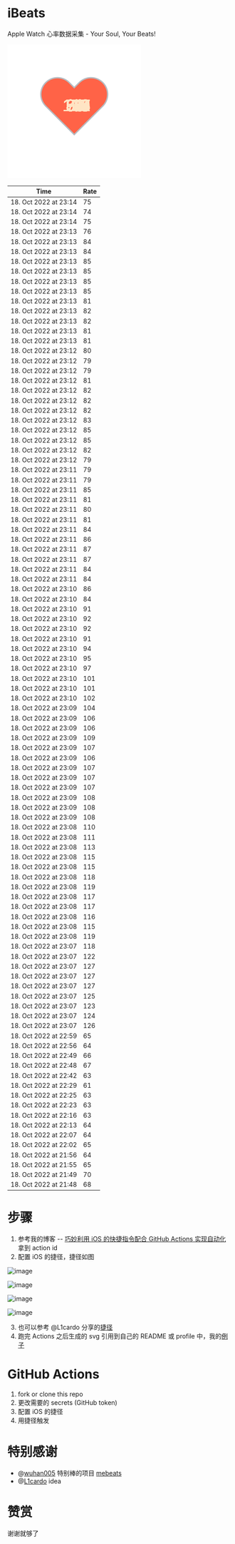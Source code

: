# iBeats
Apple Watch 心率数据采集 - Your Soul, Your Beats!

![](./files/heart.svg)

<!--START_SECTION:my_heart_rate-->
| Time | Rate | 
 | ---- | ---- | 
| 18. Oct 2022 at 23:14 | 75 |
| 18. Oct 2022 at 23:14 | 74 |
| 18. Oct 2022 at 23:14 | 75 |
| 18. Oct 2022 at 23:13 | 76 |
| 18. Oct 2022 at 23:13 | 84 |
| 18. Oct 2022 at 23:13 | 84 |
| 18. Oct 2022 at 23:13 | 85 |
| 18. Oct 2022 at 23:13 | 85 |
| 18. Oct 2022 at 23:13 | 85 |
| 18. Oct 2022 at 23:13 | 85 |
| 18. Oct 2022 at 23:13 | 81 |
| 18. Oct 2022 at 23:13 | 82 |
| 18. Oct 2022 at 23:13 | 82 |
| 18. Oct 2022 at 23:13 | 81 |
| 18. Oct 2022 at 23:13 | 81 |
| 18. Oct 2022 at 23:12 | 80 |
| 18. Oct 2022 at 23:12 | 79 |
| 18. Oct 2022 at 23:12 | 79 |
| 18. Oct 2022 at 23:12 | 81 |
| 18. Oct 2022 at 23:12 | 82 |
| 18. Oct 2022 at 23:12 | 82 |
| 18. Oct 2022 at 23:12 | 82 |
| 18. Oct 2022 at 23:12 | 83 |
| 18. Oct 2022 at 23:12 | 85 |
| 18. Oct 2022 at 23:12 | 85 |
| 18. Oct 2022 at 23:12 | 82 |
| 18. Oct 2022 at 23:12 | 79 |
| 18. Oct 2022 at 23:11 | 79 |
| 18. Oct 2022 at 23:11 | 79 |
| 18. Oct 2022 at 23:11 | 85 |
| 18. Oct 2022 at 23:11 | 81 |
| 18. Oct 2022 at 23:11 | 80 |
| 18. Oct 2022 at 23:11 | 81 |
| 18. Oct 2022 at 23:11 | 84 |
| 18. Oct 2022 at 23:11 | 86 |
| 18. Oct 2022 at 23:11 | 87 |
| 18. Oct 2022 at 23:11 | 87 |
| 18. Oct 2022 at 23:11 | 84 |
| 18. Oct 2022 at 23:11 | 84 |
| 18. Oct 2022 at 23:10 | 86 |
| 18. Oct 2022 at 23:10 | 84 |
| 18. Oct 2022 at 23:10 | 91 |
| 18. Oct 2022 at 23:10 | 92 |
| 18. Oct 2022 at 23:10 | 92 |
| 18. Oct 2022 at 23:10 | 91 |
| 18. Oct 2022 at 23:10 | 94 |
| 18. Oct 2022 at 23:10 | 95 |
| 18. Oct 2022 at 23:10 | 97 |
| 18. Oct 2022 at 23:10 | 101 |
| 18. Oct 2022 at 23:10 | 101 |
| 18. Oct 2022 at 23:10 | 102 |
| 18. Oct 2022 at 23:09 | 104 |
| 18. Oct 2022 at 23:09 | 106 |
| 18. Oct 2022 at 23:09 | 106 |
| 18. Oct 2022 at 23:09 | 109 |
| 18. Oct 2022 at 23:09 | 107 |
| 18. Oct 2022 at 23:09 | 106 |
| 18. Oct 2022 at 23:09 | 107 |
| 18. Oct 2022 at 23:09 | 107 |
| 18. Oct 2022 at 23:09 | 107 |
| 18. Oct 2022 at 23:09 | 108 |
| 18. Oct 2022 at 23:09 | 108 |
| 18. Oct 2022 at 23:09 | 108 |
| 18. Oct 2022 at 23:08 | 110 |
| 18. Oct 2022 at 23:08 | 111 |
| 18. Oct 2022 at 23:08 | 113 |
| 18. Oct 2022 at 23:08 | 115 |
| 18. Oct 2022 at 23:08 | 115 |
| 18. Oct 2022 at 23:08 | 118 |
| 18. Oct 2022 at 23:08 | 119 |
| 18. Oct 2022 at 23:08 | 117 |
| 18. Oct 2022 at 23:08 | 117 |
| 18. Oct 2022 at 23:08 | 116 |
| 18. Oct 2022 at 23:08 | 115 |
| 18. Oct 2022 at 23:08 | 119 |
| 18. Oct 2022 at 23:07 | 118 |
| 18. Oct 2022 at 23:07 | 122 |
| 18. Oct 2022 at 23:07 | 127 |
| 18. Oct 2022 at 23:07 | 127 |
| 18. Oct 2022 at 23:07 | 127 |
| 18. Oct 2022 at 23:07 | 125 |
| 18. Oct 2022 at 23:07 | 123 |
| 18. Oct 2022 at 23:07 | 124 |
| 18. Oct 2022 at 23:07 | 126 |
| 18. Oct 2022 at 22:59 | 65 |
| 18. Oct 2022 at 22:56 | 64 |
| 18. Oct 2022 at 22:49 | 66 |
| 18. Oct 2022 at 22:48 | 67 |
| 18. Oct 2022 at 22:42 | 63 |
| 18. Oct 2022 at 22:29 | 61 |
| 18. Oct 2022 at 22:25 | 63 |
| 18. Oct 2022 at 22:23 | 63 |
| 18. Oct 2022 at 22:16 | 63 |
| 18. Oct 2022 at 22:13 | 64 |
| 18. Oct 2022 at 22:07 | 64 |
| 18. Oct 2022 at 22:02 | 65 |
| 18. Oct 2022 at 21:56 | 64 |
| 18. Oct 2022 at 21:55 | 65 |
| 18. Oct 2022 at 21:49 | 70 |
| 18. Oct 2022 at 21:48 | 68 |

<!--END_SECTION:my_heart_rate-->

# 步骤
1. 参考我的博客 -- [巧妙利用 iOS 的快捷指令配合 GitHub Actions 实现自动化](https://github.com/yihong0618/gitblog/issues/198) 拿到 action id
2. 配置 iOS 的捷径，捷径如图

![image](https://user-images.githubusercontent.com/15976103/122154218-0db0b480-ce97-11eb-93bb-5aec07c558dc.png)

![image](https://user-images.githubusercontent.com/15976103/122154236-186b4980-ce97-11eb-8e4b-70551a0391ae.png)

![image](https://user-images.githubusercontent.com/15976103/122154268-2d47dd00-ce97-11eb-902e-3acf292265a9.png)

![image](https://user-images.githubusercontent.com/15976103/122174055-fa144680-ceb4-11eb-9be2-3eb83cd516f7.png)

3. 也可以参考 @L1cardo 分享的[捷径](https://www.icloud.com/shortcuts/6ab6047b459c41ad822ad6b94b1c03d4)
4. 跑完 Actions 之后生成的 svg 引用到自己的 README 或 profile 中，我的[例子](https://github.com/yihong0618) 

# GitHub Actions

1. fork or clone this repo
2. 更改需要的 secrets (GitHub token)
3. 配置 iOS 的捷径
4. 用捷径触发

# 特别感谢
- @[wuhan005](https://github.com/wuhan005) 特别棒的项目 [mebeats](https://github.com/wuhan005/mebeats)
- @[L1cardo](https://github.com/L1cardo) idea

# 赞赏
谢谢就够了

